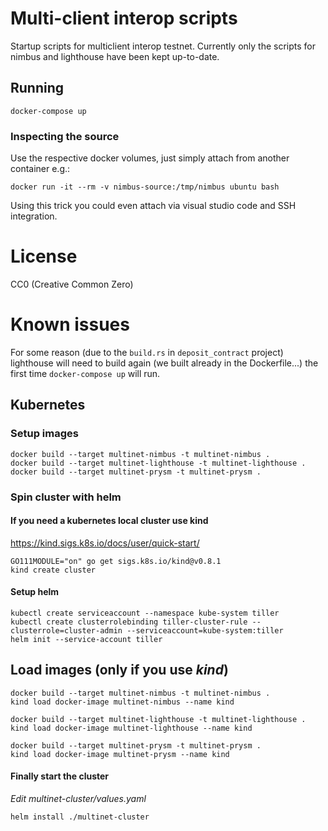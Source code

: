 # Multi-client interop scripts

Startup scripts for multiclient interop testnet. Currently only the scripts for nimbus and lighthouse have been kept up-to-date.

## Running

```
docker-compose up
```

### Inspecting the source

Use the respective docker volumes, just simply attach from another container e.g.:
```
docker run -it --rm -v nimbus-source:/tmp/nimbus ubuntu bash
```
Using this trick you could even attach via visual studio code and SSH integration.

# License

CC0 (Creative Common Zero)

# Known issues

For some reason (due to the `build.rs` in `deposit_contract` project) lighthouse will need to build again (we built already in the Dockerfile...) the first time `docker-compose up` will run.


## Kubernetes

### Setup images

```
docker build --target multinet-nimbus -t multinet-nimbus .
docker build --target multinet-lighthouse -t multinet-lighthouse .
docker build --target multinet-prysm -t multinet-prysm .
```

### Spin cluster with helm

#### If you need a kubernetes local cluster use kind 

https://kind.sigs.k8s.io/docs/user/quick-start/

```
GO111MODULE="on" go get sigs.k8s.io/kind@v0.8.1
kind create cluster
```

#### Setup helm

```
kubectl create serviceaccount --namespace kube-system tiller
kubectl create clusterrolebinding tiller-cluster-rule --clusterrole=cluster-admin --serviceaccount=kube-system:tiller
helm init --service-account tiller
```

## Load images (only if you use *kind*)

```
docker build --target multinet-nimbus -t multinet-nimbus .
kind load docker-image multinet-nimbus --name kind

docker build --target multinet-lighthouse -t multinet-lighthouse .
kind load docker-image multinet-lighthouse --name kind

docker build --target multinet-prysm -t multinet-prysm .
kind load docker-image multinet-prysm --name kind
```

#### Finally start the cluster

*Edit multinet-cluster/values.yaml*

```
helm install ./multinet-cluster  
```